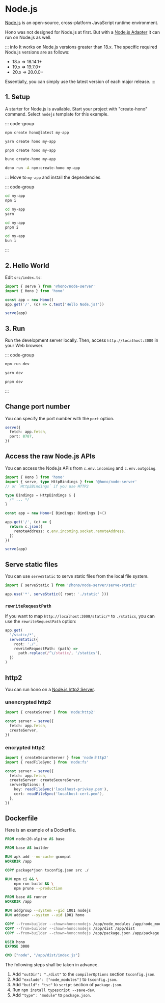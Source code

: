 # Node.js

[Node.js](https://nodejs.org/) is an open-source, cross-platform JavaScript runtime environment.

Hono was not designed for Node.js at first. But with a [Node.js Adapter](https://github.com/honojs/node-server) it can run on Node.js as well.

::: info
It works on Node.js versions greater than 18.x. The specific required Node.js versions are as follows:

- 18.x => 18.14.1+
- 19.x => 19.7.0+
- 20.x => 20.0.0+

Essentially, you can simply use the latest version of each major release.
:::

## 1. Setup

A starter for Node.js is available.
Start your project with "create-hono" command.
Select `nodejs` template for this example.

::: code-group

```sh [npm]
npm create hono@latest my-app
```

```sh [yarn]
yarn create hono my-app
```

```sh [pnpm]
pnpm create hono my-app
```

```sh [bun]
bunx create-hono my-app
```

```sh [deno]
deno run -A npm:create-hono my-app
```

:::
Move to `my-app` and install the dependencies.

::: code-group

```sh [npm]
cd my-app
npm i
```

```sh [yarn]
cd my-app
yarn
```

```sh [pnpm]
cd my-app
pnpm i
```

```sh [bun]
cd my-app
bun i
```

:::

## 2. Hello World

Edit `src/index.ts`:

```ts
import { serve } from '@hono/node-server'
import { Hono } from 'hono'

const app = new Hono()
app.get('/', (c) => c.text('Hello Node.js!'))

serve(app)
```

## 3. Run

Run the development server locally. Then, access `http://localhost:3000` in your Web browser.

::: code-group

```sh [npm]
npm run dev
```

```sh [yarn]
yarn dev
```

```sh [pnpm]
pnpm dev
```

:::

## Change port number

You can specify the port number with the `port` option.

```ts
serve({
  fetch: app.fetch,
  port: 8787,
})
```

## Access the raw Node.js APIs

You can access the Node.js APIs from `c.env.incoming` and `c.env.outgoing`.

```ts
import { Hono } from 'hono'
import { serve, type HttpBindings } from '@hono/node-server'
// or `Http2Bindings` if you use HTTP2

type Bindings = HttpBindings & {
  /* ... */
}

const app = new Hono<{ Bindings: Bindings }>()

app.get('/', (c) => {
  return c.json({
    remoteAddress: c.env.incoming.socket.remoteAddress,
  })
})

serve(app)
```

## Serve static files

You can use `serveStatic` to serve static files from the local file system.

```ts
import { serveStatic } from '@hono/node-server/serve-static'

app.use('*', serveStatic({ root: './static' }))
```

### `rewriteRequestPath`

If you want to map `http://localhost:3000/static/*` to `./statics`, you can use the `rewriteRequestPath` option:

```ts
app.get(
  '/static/*',
  serveStatic({
    root: './',
    rewriteRequestPath: (path) =>
      path.replace(/^\/static/, '/statics'),
  })
)
```

## http2

You can run hono on a [Node.js http2 Server](https://nodejs.org/api/http2.html).

### unencrypted http2

```ts
import { createServer } from 'node:http2'

const server = serve({
  fetch: app.fetch,
  createServer,
})
```

### encrypted http2

```ts
import { createSecureServer } from 'node:http2'
import { readFileSync } from 'node:fs'

const server = serve({
  fetch: app.fetch,
  createServer: createSecureServer,
  serverOptions: {
    key: readFileSync('localhost-privkey.pem'),
    cert: readFileSync('localhost-cert.pem'),
  },
})
```

## Dockerfile

Here is an example of a Dockerfile.

```Dockerfile
FROM node:20-alpine AS base

FROM base AS builder

RUN apk add --no-cache gcompat
WORKDIR /app

COPY package*json tsconfig.json src ./

RUN npm ci && \
    npm run build && \
    npm prune --production

FROM base AS runner
WORKDIR /app

RUN addgroup --system --gid 1001 nodejs
RUN adduser --system --uid 1001 hono

COPY --from=builder --chown=hono:nodejs /app/node_modules /app/node_modules
COPY --from=builder --chown=hono:nodejs /app/dist /app/dist
COPY --from=builder --chown=hono:nodejs /app/package.json /app/package.json

USER hono
EXPOSE 3000

CMD ["node", "/app/dist/index.js"]
```

The following steps shall be taken in advance.

1. Add `"outDir": "./dist"` to the `compilerOptions` section `tsconfig.json`.
2. Add `"exclude": ["node_modules"]` to `tsconfig.json`.
3. Add `"build": "tsc"` to `script` section of `package.json`.
4. Run `npm install typescript --save-dev`.
5. Add `"type": "module"` to `package.json`.
